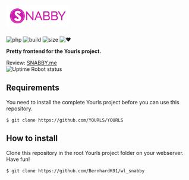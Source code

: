 # ![snabby](assets/img/logo-complete.png)

![php](https://img.shields.io/badge/php-%3E5.6-blue.svg)
![build](https://img.shields.io/badge/build-passed-brightgreen.svg)
![size](https://img.shields.io/badge/code%20size-809kb-blue.svg)
![&hearts;](https://img.shields.io/badge/made%20with-%E2%9D%A4-ff69b4.svg)

**Pretty frontend for the Yourls project.**

Review: [SNABBY.me](https://snabby.me)  
![Uptime Robot status](https://img.shields.io/uptimerobot/status/m781551754-a9218784eee99f1e856e61b1.svg)


## Requirements

You need to install the complete Yourls project before you can use this repository.

```
$ git clone https://github.com/YOURLS/YOURLS
```


## How to install

Clone this repository in the root Yourls project folder on your webserver. Have fun!

```
$ git clone https://github.com/BernhardK91/wl_snabby
```
